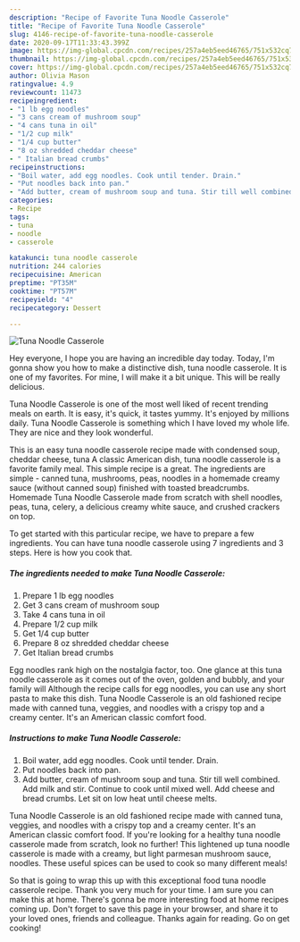 ```yaml
---
description: "Recipe of Favorite Tuna Noodle Casserole"
title: "Recipe of Favorite Tuna Noodle Casserole"
slug: 4146-recipe-of-favorite-tuna-noodle-casserole
date: 2020-09-17T11:33:43.399Z
image: https://img-global.cpcdn.com/recipes/257a4eb5eed46765/751x532cq70/tuna-noodle-casserole-recipe-main-photo.jpg
thumbnail: https://img-global.cpcdn.com/recipes/257a4eb5eed46765/751x532cq70/tuna-noodle-casserole-recipe-main-photo.jpg
cover: https://img-global.cpcdn.com/recipes/257a4eb5eed46765/751x532cq70/tuna-noodle-casserole-recipe-main-photo.jpg
author: Olivia Mason
ratingvalue: 4.9
reviewcount: 11473
recipeingredient:
- "1 lb egg noodles"
- "3 cans cream of mushroom soup"
- "4 cans tuna in oil"
- "1/2 cup milk"
- "1/4 cup butter"
- "8 oz shredded cheddar cheese"
- " Italian bread crumbs"
recipeinstructions:
- "Boil water, add egg noodles. Cook until tender. Drain."
- "Put noodles back into pan."
- "Add butter, cream of mushroom soup and tuna. Stir till well combined. Add milk and stir. Continue to cook until mixed well. Add cheese and bread crumbs. Let sit on low heat until cheese melts."
categories:
- Recipe
tags:
- tuna
- noodle
- casserole

katakunci: tuna noodle casserole 
nutrition: 244 calories
recipecuisine: American
preptime: "PT35M"
cooktime: "PT57M"
recipeyield: "4"
recipecategory: Dessert

---
```



![Tuna Noodle Casserole](https://img-global.cpcdn.com/recipes/257a4eb5eed46765/751x532cq70/tuna-noodle-casserole-recipe-main-photo.jpg)

Hey everyone, I hope you are having an incredible day today. Today, I'm gonna show you how to make a distinctive dish, tuna noodle casserole. It is one of my favorites. For mine, I will make it a bit unique. This will be really delicious.

Tuna Noodle Casserole is one of the most well liked of recent trending meals on earth. It is easy, it's quick, it tastes yummy. It's enjoyed by millions daily. Tuna Noodle Casserole is something which I have loved my whole life. They are nice and they look wonderful.

This is an easy tuna noodle casserole recipe made with condensed soup, cheddar cheese, tuna A classic American dish, tuna noodle casserole is a favorite family meal. This simple recipe is a great. The ingredients are simple - canned tuna, mushrooms, peas, noodles in a homemade creamy sauce (without canned soup) finished with toasted breadcrumbs. Homemade Tuna Noodle Casserole made from scratch with shell noodles, peas, tuna, celery, a delicious creamy white sauce, and crushed crackers on top.


To get started with this particular recipe, we have to prepare a few ingredients. You can have tuna noodle casserole using 7 ingredients and 3 steps. Here is how you cook that.

<!--inarticleads1-->

##### The ingredients needed to make Tuna Noodle Casserole:

1. Prepare 1 lb egg noodles
1. Get 3 cans cream of mushroom soup
1. Take 4 cans tuna in oil
1. Prepare 1/2 cup milk
1. Get 1/4 cup butter
1. Prepare 8 oz shredded cheddar cheese
1. Get  Italian bread crumbs


Egg noodles rank high on the nostalgia factor, too. One glance at this tuna noodle casserole as it comes out of the oven, golden and bubbly, and your family will Although the recipe calls for egg noodles, you can use any short pasta to make this dish. Tuna Noodle Casserole is an old fashioned recipe made with canned tuna, veggies, and noodles with a crispy top and a creamy center. It&#39;s an American classic comfort food. 

<!--inarticleads2-->

##### Instructions to make Tuna Noodle Casserole:

1. Boil water, add egg noodles. Cook until tender. Drain.
1. Put noodles back into pan.
1. Add butter, cream of mushroom soup and tuna. Stir till well combined. Add milk and stir. Continue to cook until mixed well. Add cheese and bread crumbs. Let sit on low heat until cheese melts.


Tuna Noodle Casserole is an old fashioned recipe made with canned tuna, veggies, and noodles with a crispy top and a creamy center. It&#39;s an American classic comfort food. If you&#39;re looking for a healthy tuna noodle casserole made from scratch, look no further! This lightened up tuna noodle casserole is made with a creamy, but light parmesan mushroom sauce, noodles. These useful spices can be used to cook so many different meals! 

So that is going to wrap this up with this exceptional food tuna noodle casserole recipe. Thank you very much for your time. I am sure you can make this at home. There's gonna be more interesting food at home recipes coming up. Don't forget to save this page in your browser, and share it to your loved ones, friends and colleague. Thanks again for reading. Go on get cooking!
